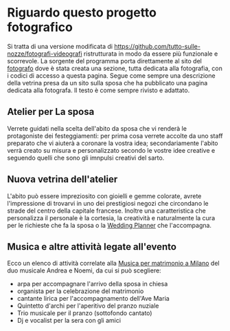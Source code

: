 # Riguardo questo progetto fotografico
Si tratta di una versione modificata di https://github.com/tutto-sulle-nozze/fotografi-videografi ristrutturata in modo da essere più funzionale e scorrevole. La sorgente del programma porta direttamente al sito del <A HREF=https://fotografi.github.io/>fotografo</A> dove è stata creata una sezione, tutta dedicata alla fotografia, con i codici di accesso a questa pagina.
Segue come sempre una descrizione della vetrina presa da un sito sulla sposa che ha pubblicato una pagina dedicata alla fotografa. Il testo è come sempre rivisto e adattato.
## Atelier per La sposa
Verrete guidati nella scelta dell'abito da sposa che vi renderà le protagoniste dei festeggiamenti: per prima cosa verrete accolte da uno staff preparato che vi aiuterà a coronare la vostra idea; secondariamente l'abito verrà creato su misura e personalizzato secondo le vostre idee creative e seguendo quelli che sono gli imnpulsi creativi del sarto.
## Nuova vetrina dell'atelier
L'abito può essere impreziosito con gioielli e gemme colorate, avrete l'impressione di trovarvi in uno dei prestigiosi negozi che circondano le strade del centro della capitale francese. Inoltre una caratteristica che personalizza il personale è la cortesia, la creatività e naturalmente la cura per le richieste che fa la sposa o la <A HREF=http://www.noemiwedding.com/it/>Wedding Planner</A> che l'accompagna.
## Musica e altre attività legate all'evento
Ecco un elenco di attività correlate alla <A HREF=http://www.andreaenoemi.it/musica_matrimonio_milano.html>Musica per matrimonio a Milano</A> del duo musicale Andrea e Noemi, da cui si può scegliere:
- arpa per accompagnare l'arrivo della sposa in chiesa
- organista per la celebrazione del matrimonio
- cantante lirica per l'accompagnamento dell'Ave Maria
- Quintetto d'archi per l'aperitivo del pranzo nuziale
- Trio musicale per il pranzo (sottofondo cantato)
- Dj e vocalist per la sera con gli amici
